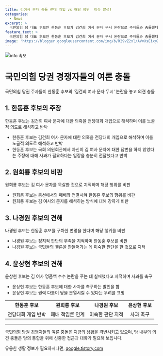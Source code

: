 ```yaml
---
title: 김여사 문자 충돌 전대 개입 vs 해당 행위  이슈 발생!
categories:
  - News
excerpt: >
  국민의힘 당 대표 후보인 한동훈 후보가 김건희 여사 문자 무시 논란으로 주자들과 충돌했다. 한 후보는 문자 내용이 사실이 아니라고 주장하며 의향이 담긴 문자에 답하지 않은 것에 대한 의혹을 부인했다. 다른 주자들은 한 후보의 총선 패배 책임을 연계해 비판하고, 원희룡 후보는 김 여사의 문자를 묵살한 것은 해당 행위라고 지적했다. 나경원 후보는 한 후보의 구차한 변명을 비판하며 사실상 해당 행위임을 강조했고, 윤상현 후보는 해당 이슈를 풀어야 했던 것으로 지적했다.
feature_text: >
  국민의힘 당 대표 후보인 한동훈 후보가 김건희 여사 문자 무시 논란으로 주자들과 충돌했다. 한 후보는 문자 내용이 사실이 아니라고 주장하며 의향이 담긴 문자에 답하지 않은 것에 대한 의혹을 부인했다. 다른 주자들은 한 후보의 총선 패배 책임을 연계해 비판하고, 원희룡 후보는 김 여사의 문자를 묵살한 것은 해당 행위라고 지적했다. 나경원 후보는 한 후보의 구차한 변명을 비판하며 사실상 해당 행위임을 강조했고, 윤상현 후보는 해당 이슈를 풀어야 했던 것으로 지적했다.
image: 'https://blogger.googleusercontent.com/img/b/R29vZ2xl/AVvXsEixyZcFfHzMRdzZMjFBmAUKJYCLCGyLL1o632UiGVXcaFdKo_bkvkuCioo0uUKlGfBVcT3P84aROyZIXSBEx3Aw5nCQ3pTgDom1WDC4m8eifvWiAmWEEVb4x6G_l8C0QH225ldMjyaFvpxGEBGNO37VmDTDMHGhJPq73UglMfDca1-0aw/s1600/blogspot.png'
---
```


<p><img src="https://blogger.googleusercontent.com/img/b/R29vZ2xl/AVvXsEixyZcFfHzMRdzZMjFBmAUKJYCLCGyLL1o632UiGVXcaFdKo_bkvkuCioo0uUKlGfBVcT3P84aROyZIXSBEx3Aw5nCQ3pTgDom1WDC4m8eifvWiAmWEEVb4x6G_l8C0QH225ldMjyaFvpxGEBGNO37VmDTDMHGhJPq73UglMfDca1-0aw/s1600/blogspot.png" alt="info 속보" /></p>

<h1 data-ke-size="size36">국민의힘 당권 경쟁자들의 여론 충돌</h1>

<p data-ke-size="size16">국민의힘 당권 주자들이 한동훈 후보의 '김건희 여사 문자 무시' 논란을 놓고 의견 충돌</p>

<h2 data-ke-size="size24">1. 한동훈 후보의 주장</h2>

<p data-ke-size="size16">한동훈 후보는 김건희 여사 문자에 대한 의혹을 전당대회 개입으로 해석하며 이를 노골적 의도로 해석하고 반박</p>

<ul>
    <li>한동훈 후보는 김건희 여사 문자에 대한 의혹을 전당대회 개입으로 해석하며 이를 노골적 의도로 해석하고 반박</li>
    <li>한동훈 후보는 국회 의원회관에서 자신이 김 여사 문자에 대한 답변을 하지 않았다는 주장에 대해 사과가 필요하다는 입장을 충분히 전달했다고 반박</li>
</ul>

<h2 data-ke-size="size24">2. 원희룡 후보의 비판</h2>

<p data-ke-size="size16">원희룡 후보는 김 여사 문자를 묵살한 것으로 지적하며 해당 행위를 비판</p>

<ul>
  <li>원희룡 후보는 총선에서의 패배와 연결시켜 한동훈 후보의 행위를 비판</li>
  <li>원희룡 후보는 김 여사의 문자를 해석하는 방식에 대해 강하게 비판</li>
</ul>

<h2 data-ke-size="size24">3. 나경원 후보의 견해</h2>

<p data-ke-size="size16">나경원 후보는 한동훈 후보를 구차한 변명을 한다며 해당 행위를 비판</p>

<ul>
  <li>나경원 후보는 정치적 판단의 부족을 지적하며 한동훈 후보를 비판</li>
  <li>나경원 후보는 국민들의 결론을 만들어가는 데 미숙한 판단을 한 것으로 지적</li>
</ul>

<h2 data-ke-size="size24">4. 윤상현 후보의 견해</h2>

<p data-ke-size="size16">윤상현 후보는 김 여사 명품백 수수 논란을 푸는 데 실패했다고 지적하며 사과를 촉구</p>

<ul>
  <li>윤상현 후보는 한동훈 후보에 대한 사과를 촉구하는 발언을 함</li>
  <li>윤상현 후보는 권력 다툼이 당을 분열시킬 수 있다는 우려를 표명</li>
</ul>

<table>
    <tr>
        <td style="text-align: center; height: 17px;"><b>한동훈 후보</b></td>
        <td style="text-align: center; height: 17px;"><b>원희룡 후보</b></td>
        <td style="text-align: center; height: 17px;"><b>나경원 후보</b></td>
        <td style="text-align: center; height: 17px;"><b>윤상현 후보</b></td>
    </tr>
    <tr>
        <td style="text-align: center; height: 17px;">전당대회 개입 반박</td>
        <td style="text-align: center; height: 17px;">패배 책임론 연계</td>
        <td style="text-align: center; height: 17px;">미숙한 판단 지적</td>
        <td style="text-align: center; height: 17px;">사과 촉구</td>
    </tr>
</table>

<hr>

<p data-ke-size="size16">국민의힘 당권 경쟁자들의 여론 충돌은 지금의 상황을 격변시키고 있으며, 당 내부의 의견 충돌은 당의 통합을 위해 신중한 접근과 대화가 필요해 보입니다.</p>
유용한 생활 정보가 필요하시다면, <a href="https://qoogle.tistory.com" rel="dofollow">qoogle.tistory.com</a>


